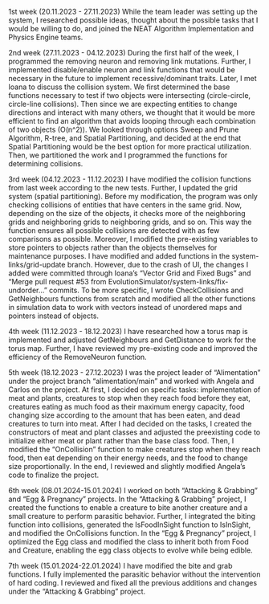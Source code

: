 1st week (20.11.2023 - 27.11.2023)
While the team leader was setting up the system, I researched possible ideas, thought about the possible tasks that I would be willing to do, and joined the NEAT Algorithm Implementation and Physics Engine teams.

2nd week (27.11.2023 - 04.12.2023)
During the first half of the week, I programmed the removing neuron and removing link mutations. Further, I implemented disable/enable neuron and link functions that would be necessary in the future to implement recessive/dominant traits. Later, I met Ioana to discuss the collision system. We first determined the base functions necessary to test if two objects were intersecting  (circle-circle, circle-line collisions). Then since we are expecting entities to change directions and interact with many others, we thought that it would be more efficient to find an algorithm that avoids looping through each combination of two objects (O(n^2)). We looked through options Sweep and Prune Algorithm, R-tree, and Spatial Partitioning, and decided at the end that Spatial Partitioning would be the best option for more practical utilization. Then, we partitioned the work and I programmed the functions for determining collisions.

3rd week (04.12.2023 - 11.12.2023)
I have modified the collision functions from last week according to the new tests. Further, I updated the grid system (spatial partitioning). Before my modification, the program was only checking collisions of entities that have centers in the same grid. Now, depending on the size of the objects, it checks more of the neighboring grids and neighboring grids to neighboring grids, and so on. This way the function ensures all possible collisions are detected with as few comparisons as possible. Moreover, I modified the pre-existing variables to store pointers to objects rather than the objects themselves for maintenance purposes. I have modified and added functions in the system-links/grid-update branch. However, due to the crash of UI, the changes I added were committed through Ioana’s “Vector Grid and Fixed Bugs” and  “Merge pull request #53 from EvolutionSimulator/system-links/fix-undorder…” commits. To be more specific, I wrote CheckCollisions and GetNeighbours functions from scratch and modified all the other functions in simulation data to work with vectors instead of unordered maps and pointers instead of objects.

4th week (11.12.2023 - 18.12.2023)
I have researched how a torus map is implemented and adjusted GetNeighbours and GetDistance to work for the torus map. Further, I have reviewed my pre-existing code and improved the efficiency of the RemoveNeuron function.

5th week (18.12.2023 - 27.12.2023)
I was the project leader of “Alimentation” under the project branch “alimentation/main” and worked with Angela and Carlos on the project. At first, I decided on specific tasks: implementation of meat and plants, creatures to stop when they reach food before they eat, creatures eating as much food as their maximum energy capacity, food changing size according to the amount that has been eaten, and dead creatures to turn into meat. After I had decided on the tasks, I created the constructors of meat and plant classes and adjusted the preexisting code to initialize either meat or plant rather than the base class food. Then, I modified the “OnCollision” function to make creatures stop when they reach food, then eat depending on their energy needs, and the food to change size proportionally. In the end, I reviewed and slightly modified Angela’s code to finalize the project.

6th week (08.01.2024-15.01.2024)
I worked on both “Attacking & Grabbing” and “Egg & Pregnancy” projects. In the “Attacking & Grabbing” project, I created the functions to enable a creature to bite another creature and a small creature to perform parasitic behavior. Further, I integrated the biting function into collisions, generated the IsFoodInSight function to IsInSight, and modified the OnCollisions function. In the “Egg & Pregnancy” project, I optimized the Egg class and modified the class to inherit both from Food and Creature, enabling the egg class objects to evolve while being edible. 

7th week (15.01.2024-22.01.2024)
I have modified the bite and grab functions. I fully implemented the parasitic behavior without the intervention of hard coding. I reviewed and fixed all the previous additions and changes under the “Attacking & Grabbing” project.

